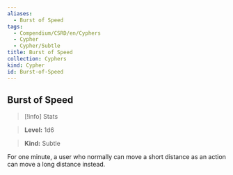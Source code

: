 ```yaml
---
aliases:
  - Burst of Speed
tags:
  - Compendium/CSRD/en/Cyphers
  - Cypher
  - Cypher/Subtle
title: Burst of Speed
collection: Cyphers
kind: Cypher
id: Burst-of-Speed
---
```

## Burst of Speed    
>[!info] Stats    
> **Level:** 1d6    
> **Kind:** Subtle  
    
For one minute, a user who normally can move a short distance as an action can move a long distance instead.
